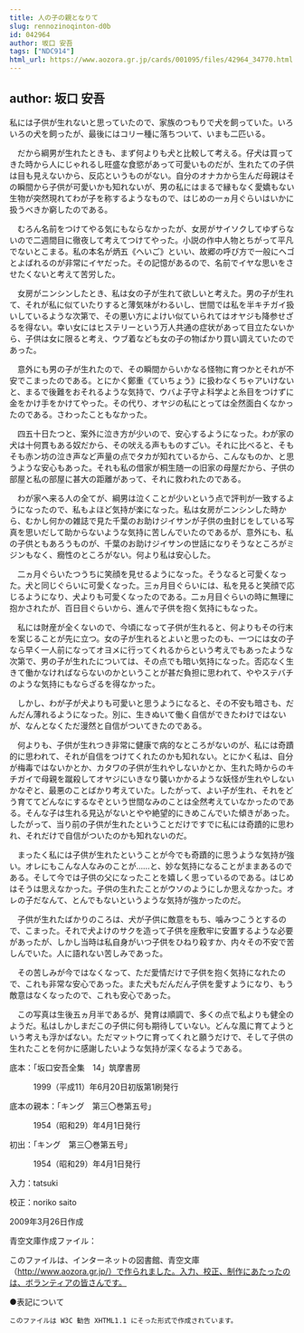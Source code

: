```yaml
---
title: 人の子の親となりて
slug: rennozinoqinton-d0b
id: 042964
author: 坂口 安吾
tags: ["NDC914"]
html_url: https://www.aozora.gr.jp/cards/001095/files/42964_34770.html
---
```


## author: 坂口 安吾

私には子供が生れないと思っていたので、家族のつもりで犬を飼っていた。いろいろの犬を飼ったが、最後にはコリー種に落ちついて、いまも二匹いる。

　だから綱男が生れたときも、まず何よりも犬と比較して考える。仔犬は買ってきた時から人にじゃれるし旺盛な食慾があって可愛いものだが、生れたての子供は目も見えないから、反応というものがない。自分のオナカから生んだ母親はその瞬間から子供が可愛いかも知れないが、男の私にはまるで縁もなく愛嬌もない生物が突然現れてわが子を称するようなもので、はじめの一ヵ月ぐらいはいかに扱うべきか窮したのである。

　むろん名前をつけてやる気にもならなかったが、女房がサイソクしてゆずらないので二週間目に徹夜して考えてつけてやった。小説の作中人物とちがって平凡でないとこまる。私の本名が炳五《へいご》といい、故郷の呼び方で一般にヘゴとよばれるのが非常にイヤだった。その記憶があるので、名前でイヤな思いをさせたくないと考えて苦労した。

　女房がニンシンしたとき、私は女の子が生れて欲しいと考えた。男の子が生れて、それが私に似ていたりすると薄気味がわるいし、世間では私を半キチガイ扱いしているような次第で、その悪い方によけい似ていられてはオヤジも降参せざるを得ない。幸い女にはヒステリーという万人共通の症状があって目立たないから、子供は女に限ると考え、ウブ着なども女の子の物ばかり買い調えていたのであった。

　意外にも男の子が生れたので、その瞬間からいかなる怪物に育つかとそれが不安でこまったのである。とにかく鄭重《ていちょう》に扱わなくちゃアいけないと、まるで後難をおそれるような気持で、ウバよ子守よ科学よと糸目をつけずに金をかけ手をかけてやった。その代り、オヤジの私にとっては全然面白くなかったのである。さわったこともなかった。

　四五十日たつと、案外に泣き方が少いので、安心するようになった。わが家の犬は十何貫もある奴だから、その吠える声もものすごい。それに比べると、そもそも赤ン坊の泣き声など声量の点でタカが知れているから、こんなものか、と思うような安心もあった。それも私の借家が桐生随一の旧家の母屋だから、子供の部屋と私の部屋に甚大の距離があって、それに救われたのである。

　わが家へ来る人の全てが、綱男は泣くことが少いという点で評判が一致するようになったので、私もよほど気持が楽になった。私は女房がニンシンした時から、むかし何かの雑誌で見た千葉のお助けジイサンが子供の虫封じをしている写真を思いだして助からないような気持に苦しんでいたのであるが、意外にも、私の子供ともあろうものが、千葉のお助けジイサンの世話になりそうなところがミジンもなく、癇性のところがない。何より私は安心した。

　二ヵ月ぐらいたつうちに笑顔を見せるようになった。そうなると可愛くなった。犬と同じぐらいに可愛くなった。三ヵ月目ぐらいには、私を見ると笑顔で応じるようになり、犬よりも可愛くなったのである。二ヵ月目ぐらいの時に無理に抱かされたが、百日目ぐらいから、進んで子供を抱く気持にもなった。

　私には財産が全くないので、今頃になって子供が生れると、何よりもその行末を案じることが先に立つ。女の子が生れるとよいと思ったのも、一つには女の子なら早く一人前になってオヨメに行ってくれるからという考えでもあったような次第で、男の子が生れたについては、その点でも暗い気持になった。否応なく生きて働かなければならないのかということが甚だ負担に思われて、ややステバチのような気持にもならざるを得なかった。

　しかし、わが子が犬よりも可愛いと思うようになると、その不安も暗さも、だんだん薄れるようになった。別に、生きぬいて働く自信ができたわけではないが、なんとなくただ漫然と自信がついてきたのである。

　何よりも、子供が生れつき非常に健康で病的なところがないのが、私には奇蹟的に思われて、それが自信をつけてくれたのかも知れない。とにかく私は、自分が梅毒ではないかとか、カタワの子供が生れやしないかとか、生れた時からのキチガイで母親を蹴殺してオヤジにいきなり襲いかかるような妖怪が生れやしないかなぞと、最悪のことばかり考えていた。したがって、よい子が生れ、それをどう育ててどんなにするなぞという世間なみのことは全然考えていなかったのである。そんな子は生れる見込がないとやや絶望的にきめこんでいた傾きがあった。したがって、当り前の子供が生れたということだけですでに私には奇蹟的に思われ、それだけで自信がついたのかも知れないのだ。

　まったく私には子供が生れたということが今でも奇蹟的に思うような気持が強い。オレにもこんな人なみのことが……と、妙な気持になることがままあるのである。そして今では子供の父になったことを嬉しく思っているのである。はじめはそうは思えなかった。子供の生れたことがウソのようにしか思えなかった。オレの子だなんて、とんでもないというような気持が強かったのだ。

　子供が生れたばかりのころは、犬が子供に敵意をもち、噛みつこうとするので、こまった。それで犬よけのサクを造って子供を座敷牢に安置するような必要があったが、しかし当時は私自身がいつ子供をひねり殺すか、内々その不安で苦しんでいた。人に語れない苦しみであった。

　その苦しみが今ではなくなって、ただ愛情だけで子供を抱く気持になれたので、これも非常な安心であった。また犬もだんだん子供を愛すようになり、もう敵意はなくなったので、これも安心であった。

　この写真は生後五ヵ月半であるが、発育は順調で、多くの点で私よりも健全のようだ。私はしかしまだこの子供に何も期待していない。どんな風に育てようという考えも浮かばない。ただマットウに育ってくれと願うだけで、そして子供の生れたことを何かに感謝したいような気持が深くなるようである。













底本：「坂口安吾全集　14」筑摩書房


　　　1999（平成11）年6月20日初版第1刷発行

底本の親本：「キング　第三〇巻第五号」

　　　1954（昭和29）年4月1日発行

初出：「キング　第三〇巻第五号」

　　　1954（昭和29）年4月1日発行

入力：tatsuki

校正：noriko saito

2009年3月26日作成

青空文庫作成ファイル：

このファイルは、インターネットの図書館、青空文庫（http://www.aozora.gr.jp/）で作られました。入力、校正、制作にあたったのは、ボランティアの皆さんです。











●表記について


	このファイルは W3C 勧告 XHTML1.1 にそった形式で作成されています。